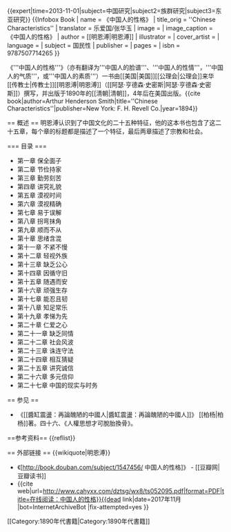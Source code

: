 {{expert|time=2013-11-01|subject=中国研究|subject2=族群研究|subject3=东亚研究}}
{{Infobox Book
| name          = 《中国人的性格》
| title_orig    = ''Chinese Characteristics''
| translator    = ﻿乐爱国/张华玉
| image         = 
| image_caption = 《中国人的性格》
| author        = [[明恩溥|明恩溥]]
| illustrator   =
| cover_artist  =
| language      = 
| subject       = 国民性
| publisher     = 
| pages         = 
| isbn          = 9787507714265
}}

《'''中国人的性格'''》（亦有翻译为'''中国人的脸谱'''、'''中国人的性情'''，'''中国人的气质'''，或'''中国人的素质'''）一书由[[美国|美国]][[公理会|公理会]]来华[[传教士|传教士]][[明恩溥|明恩溥]]（[[阿瑟·亨德森·史密斯|阿瑟·亨德森·史密斯]]）撰写，并出版于1890年的[[清朝|清朝]]，4年后在美国出版。<ref>{{cite book|author=Arthur Henderson Smith|title=''Chinese Characteristics''|publisher=New York: F. H. Revell Co.|year=1894}}</ref>

== 概述 ==
明恩溥认识到了中国文化的二十五种特征，他的这本书也包含了这二十五章，每个章的标题都是描述了一个特征，最后两章描述了宗教和社会。

=== 目录 ===
* 第一章 保全面子
* 第二章 节俭持家
* 第三章 勤劳刻苦
* 第四章 讲究礼貌
* 第五章 漠视时间
* 第六章 漠视精确
* 第七章 易于误解
* 第八章 拐弯抹角
* 第九章 顺而不从
* 第十章 思绪含混
* 第十一章 不紧不慢
* 第十二章 轻视外族
* 第十三章 缺乏公心
* 第十四章 因循守旧
* 第十五章 随遇而安
* 第十六章 顽强生存
* 第十七章 能忍且韧
* 第十八章 知足常乐
* 第十九章 孝悌为先
* 第二十章 仁爱之心
* 第二十一章 缺乏同情
* 第二十二章 社会风波
* 第二十三章 诛连守法
* 第二十四章 相互猜疑
* 第二十五章 讲究诚信
* 第二十六章 多元信仰
* 第二十七章 中国的现实与时务

== 参见 == 
* 《[[醬缸震盪：再論醜陋的中國人|醬缸震盪：再論醜陋的中國人]]》 [[柏杨|柏杨]]著。四十六、《人權思想才可脫胎換骨》。

==参考资料== 
{{reflist}} 

== 外部链接 ==
{{wikiquote|明恩溥}}
* 《[http://book.douban.com/subject/1547456/ 中国人的性格]》 - [[豆瓣网|豆瓣读书]]
* {{cite web|url=http://www.cahyxx.com/dztsg/wx8/ts052095.pdf|format=PDF|title=在线阅读：中国人的性格}}{{dead link|date=2017年11月 |bot=InternetArchiveBot |fix-attempted=yes }}

[[Category:1890年代書籍|Category:1890年代書籍]]